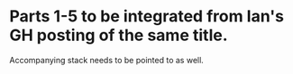 # Parts 1-5 to be integrated from Ian's GH posting of the same title.
Accompanying stack needs to be pointed to as well.